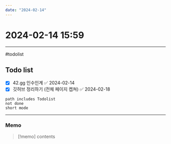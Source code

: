 ```yaml
---
date: "2024-02-14"
---
```

# 2024-02-14 15:59
---

#todolist


## Todo list
- [x] 42.gg 인수인계 ✅ 2024-02-14
- [x] 깃허브 정리하기 (전체 페이지 켑쳐) ✅ 2024-02-18
```tasks
path includes Todolist
not done
short mode
```
---
### Memo
> [!memo]
> contents
